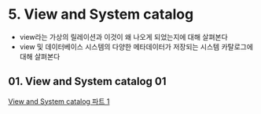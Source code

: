 # 5. View and System catalog

- view라는 가상의 릴레이션과 이것이 왜 나오게 되었는지에 대해 살펴본다
- view 및 데이터베이스 시스템의 다양한 메타데이터가 저장되는 시스템 카탈로그에 대해 살펴본다

## 01. View and System catalog 01

[View and System catalog 파트 1](./01.%20View%20and%20System%20catalog%2001/)
